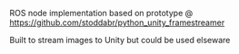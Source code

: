 ROS node implementation based on prototype @ https://github.com/stoddabr/python_unity_framestreamer

Built to stream images to Unity but could be used elseware
